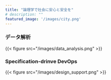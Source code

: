 ```yaml
---
title: "論理学で社会に安心と安全を"
# description: ""
featured_image: '/images/city.png'
---
```


### データ解析
{{< figure src="/images/data_analysis.png" >}}

### Specification-drinve DevOps
{{< figure src="/images/design_support.png" >}}
